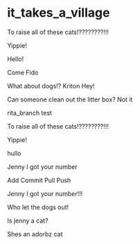 # it_takes_a_village
To raise all of these cats!????????!!!

Yippie!

Hello!

Come Fido


What about dogs!?
Kriton 
Hey! 

Can someone clean out the litter box? Not it

rita_branch test


To raise all of these cats!????????!!!

Yippie!

hullo
 
Jenny I got your number


Add Commit Pull Push

Jenny I got your number!!!


Who let the dogs out!


Is jenny a cat?

Shes an adorbz cat
